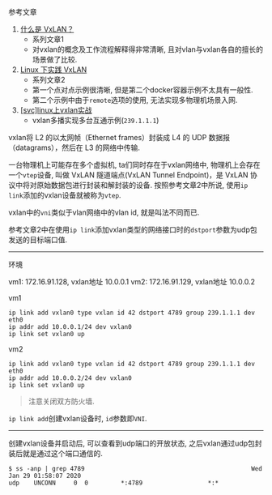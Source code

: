 参考文章

1. [什么是 VxLAN？](https://segmentfault.com/a/1190000019662412)
    - 系列文章1
    - 对vxlan的概念及工作流程解释得非常清晰, 且对vlan与vxlan各自的擅长的场景做了比较.
2. [Linux 下实践 VxLAN](https://segmentfault.com/a/1190000019905778)
    - 系列文章2
    - 第一个点对点示例很清晰, 但是第二个docker容器示例不太具有一般性.
    - 第二个示例中由于`remote`选项的使用, 无法实现多物理机场景入网.
3. [[svc]linux上vxlan实战](https://www.cnblogs.com/iiiiher/p/8082779.html)
    - vxlan多播实现多台互通示例(`239.1.1.1`)

vxlan将 L2 的以太网帧（Ethernet frames）封装成 L4 的 UDP 数据报（datagrams），然后在 L3 的网络中传输.

一台物理机上可能存在多个虚拟机, ta们同时存在于vxlan网络中, 物理机上会存在一个`vtep`设备, 叫做 VxLAN 隧道端点(VxLAN Tunnel Endpoint)，是 VxLAN 协议中将对原始数据包进行封装和解封装的设备. 按照参考文章2中所说, 使用`ip link`添加的vxlan设备就被称为`vtep`.

vxlan中的`vni`类似于vlan网络中的vlan id, 就是叫法不同而已.

参考文章2中在使用`ip link`添加vxlan类型的网络接口时的`dstport`参数为udp包发送的目标端口值.

------

环境

vm1: 172.16.91.128, vxlan地址 10.0.0.1
vm2: 172.16.91.129, vxlan地址 10.0.0.2

vm1

```console
ip link add vxlan0 type vxlan id 42 dstport 4789 group 239.1.1.1 dev eth0
ip addr add 10.0.0.1/24 dev vxlan0
ip link set vxlan0 up
```

vm2

```console
ip link add vxlan0 type vxlan id 42 dstport 4789 group 239.1.1.1 dev eth0
ip addr add 10.0.0.2/24 dev vxlan0
ip link set vxlan0 up
```

> 注意关闭双方防火墙.

`ip link add`创建vxlan设备时, `id`参数即`VNI`.

------

创建vxlan设备并启动后, 可以查看到udp端口的开放状态, 之后vxlan通过udp包封装后就是通过这个端口通信的.

```console
$ ss -anp | grep 4789                                              Wed Jan 29 01:58:07 2020
udp    UNCONN     0	 0         *:4789                  *:*
```

